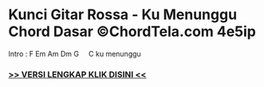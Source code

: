 
 # Kunci Gitar Rossa - Ku Menunggu Chord Dasar ©ChordTela.com 4e5ip


Intro : F Em Am Dm G     C ku menunggu

###  <a href="https://shortlighzx.web.app?sq=Kunci Gitar Rossa - Ku Menunggu Chord Dasar ©ChordTela.com"> >> VERSI LENGKAP KLIK DISINI << </a>
